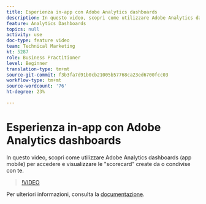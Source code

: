 ```yaml
---
title: Esperienza in-app con Adobe Analytics dashboards
description: In questo video, scopri come utilizzare Adobe Analytics dashboards (app mobile) per accedere e visualizzare le "scorecard" create da o condivise con te.
feature: Analytics Dashboards
topics: null
activity: use
doc-type: feature video
team: Technical Marketing
kt: 5287
role: Business Practitioner
level: Beginner
translation-type: tm+mt
source-git-commit: f3b3fa7d91b0cb21005b57768ca23ed6700fcc03
workflow-type: tm+mt
source-wordcount: '76'
ht-degree: 23%

---
```



# Esperienza in-app con Adobe Analytics dashboards

In questo video, scopri come utilizzare Adobe Analytics dashboards (app mobile) per accedere e visualizzare le &quot;scorecard&quot; create da o condivise con te.

>[!VIDEO](https://video.tv.adobe.com/v/34545/?quality=12)

Per ulteriori informazioni, consulta la [documentazione](https://docs.adobe.com/help/it-IT/analytics/analyze/mobapp/home.html).
